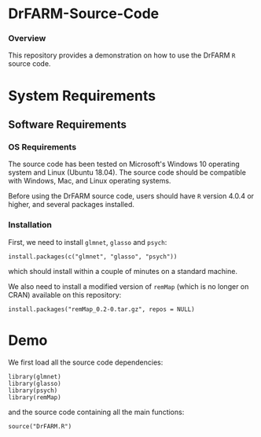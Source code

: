 # DrFARM-Source-Code

### Overview
This repository provides a demonstration on how to use the DrFARM `R` source code.

# System Requirements

## Software Requirements

### OS Requirements

The source code has been tested on Microsoft's Windows 10 operating system and Linux (Ubuntu 18.04). The source code should be compatible with Windows, Mac, and Linux operating systems.

Before using the DrFARM source code, users should have `R` version 4.0.4 or higher, and several packages installed.

### Installation  

First, we need to install `glmnet`, `glasso` and `psych`:  

    install.packages(c("glmnet", "glasso", "psych"))
    
which should install within a couple of minutes on a standard machine.
   
We also need to install a modified version of `remMap` (which is no longer on CRAN) available on this repository:

    install.packages("remMap_0.2-0.tar.gz", repos = NULL)

# Demo

We first load all the source code dependencies:

```
library(glmnet)
library(glasso)
library(psych)
library(remMap)
```

and the source code containing all the main functions:

```
source("DrFARM.R")
```
